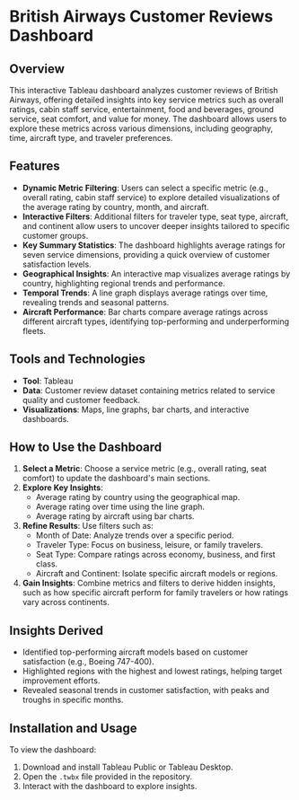 # British Airways Customer Reviews Dashboard

## Overview
This interactive Tableau dashboard analyzes customer reviews of British Airways, offering detailed insights into key service metrics such as overall ratings, cabin staff service, entertainment, food and beverages, ground service, seat comfort, and value for money. The dashboard allows users to explore these metrics across various dimensions, including geography, time, aircraft type, and traveler preferences.

## Features
- **Dynamic Metric Filtering**: Users can select a specific metric (e.g., overall rating, cabin staff service) to explore detailed visualizations of the average rating by country, month, and aircraft.
- **Interactive Filters**: Additional filters for traveler type, seat type, aircraft, and continent allow users to uncover deeper insights tailored to specific customer groups.
- **Key Summary Statistics**: The dashboard highlights average ratings for seven service dimensions, providing a quick overview of customer satisfaction levels.
- **Geographical Insights**: An interactive map visualizes average ratings by country, highlighting regional trends and performance.
- **Temporal Trends**: A line graph displays average ratings over time, revealing trends and seasonal patterns.
- **Aircraft Performance**: Bar charts compare average ratings across different aircraft types, identifying top-performing and underperforming fleets.

## Tools and Technologies
- **Tool**: Tableau
- **Data**: Customer review dataset containing metrics related to service quality and customer feedback.
- **Visualizations**: Maps, line graphs, bar charts, and interactive dashboards.

## How to Use the Dashboard
1. **Select a Metric**: Choose a service metric (e.g., overall rating, seat comfort) to update the dashboard's main sections.
2. **Explore Key Insights**:
    - Average rating by country using the geographical map.
    - Average rating over time using the line graph.
    - Average rating by aircraft using bar charts.
3. **Refine Results**: Use filters such as:
    - Month of Date: Analyze trends over a specific period.
    - Traveler Type: Focus on business, leisure, or family travelers.
    - Seat Type: Compare ratings across economy, business, and first class.
    - Aircraft and Continent: Isolate specific aircraft models or regions.
4. **Gain Insights**: Combine metrics and filters to derive hidden insights, such as how specific aircraft perform for family travelers or how ratings vary across continents.

## Insights Derived
- Identified top-performing aircraft models based on customer satisfaction (e.g., Boeing 747-400).
- Highlighted regions with the highest and lowest ratings, helping target improvement efforts.
- Revealed seasonal trends in customer satisfaction, with peaks and troughs in specific months.

## Installation and Usage
To view the dashboard:
1. Download and install Tableau Public or Tableau Desktop.
2. Open the `.twbx` file provided in the repository.
3. Interact with the dashboard to explore insights.


